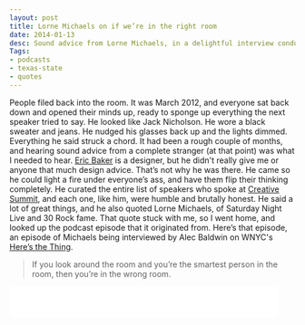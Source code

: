 ```yaml
---
layout: post
title: Lorne Michaels on if we’re in the right room
date: 2014-01-13
desc: Sound advice from Lorne Michaels, in a delightful interview conducted by Alec Baldwin on WNYC.
Tags:
- podcasts
- texas-state
- quotes
---
```

People filed back into the room. It was March 2012, and everyone sat back down and opened their minds up, ready to sponge up everything the next speaker tried to say. He looked like Jack Nicholson. He wore a black sweater and jeans. He nudged his glasses back up and the lights dimmed. Everything he said struck a chord. It had been a rough couple of months, and hearing sound advice from a complete stranger (at that point) was what I needed to hear. [Eric Baker](http://www.ericbakerdesign.net/) is a designer, but he didn't really give me or anyone that much design advice. That’s not why he was there. He came so he could light a fire under everyone’s ass, and have them flip their thinking completely. He curated the entire list of speakers who spoke at [Creative Summit](http://www.creativesummit.com/summit-26-photos.html), and each one, like him, were humble and brutally honest. He said a lot of great things, and he also quoted Lorne Michaels, of Saturday Night Live and 30 Rock fame. That quote stuck with me, so I went home, and looked up the podcast episode that it originated from. Here’s that episode, an episode of Michaels being interviewed by Alec Baldwin on WNYC's [Here’s the Thing](http://www.wnyc.org/story/182698-lorne-michaels/).
> If you look around the room and you’re the smartest person in the room, then you’re in the wrong room.
<p><iframe style="width:474px; height:54px; margin: 0 auto;" width="474" height="54" frameborder="0" scrolling="no" src="//www.wnyc.org/widgets/ondemand_player/#file=http%3A%2F%2Fwww.wnyc.org%2Faudio%2Fxspf%2F182698%2F;containerClass=wnyc"></iframe>